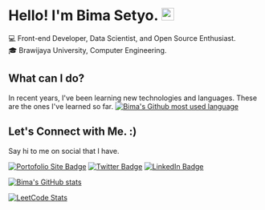 # Hello! I'm Bima Setyo.  <img src="https://raw.githubusercontent.com/Tarikul-Islam-Anik/Animated-Fluent-Emojis/master/Emojis/Animals/Cat%20Face.png" alt="Cat Face" width="25" height="25" />
💻 Front-end Developer, Data Scientist, and Open Source Enthusiast.<br>
🎓 Brawijaya University, Computer Engineering.

## **What can I do?**
In recent years, I've been learning new technologies and languages. These are the ones I've learned so far.
[![Bima's Github most used language](https://github-readme-stats.vercel.app/api/top-langs/?username=bzizmza&layout=compact&hide_progress=true)](http://github.com/bzizmza)

## **Let's Connect with Me. :)**
Say hi to me on social that I have.

[![Portofolio Site Badge](https://img.shields.io/badge/website-000000?style=for-the-badge&logo=About.me&logoColor=white)](https://bimasetyo.com)
[![Twitter Badge](https://img.shields.io/badge/Twitter-1DA1F2?style=for-the-badge&logo=twitter&logoColor=white)](https://www.twitter.com/bzizmza)
[![LinkedIn Badge](https://img.shields.io/badge/LinkedIn-0077B5?style=for-the-badge&logo=linkedin&logoColor=white)](https://www.linkedin.com/in/abimanyusrisetyo/)

[![Bima's GitHub stats](https://github-readme-stats.vercel.app/api?username=bzizmza)](http://github.com/bzizmza)

[![LeetCode Stats](https://leetcard.jacoblin.cool/bzizmza?theme=light&font=Noto%20Sans)](https://leetcode.com/bzizmza)
